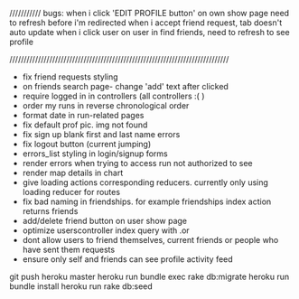 
///////////
bugs:
when i click 'EDIT PROFILE button' on own show page need to refresh before i'm redirected
when i accept friend request, tab doesn't auto update
when i click user on user in find friends, need to refresh to see profile

/////////////////////////////////////////////////////////////////////////////
- fix friend requests styling
- on friends search page- change 'add' text after clicked
- require logged in in controllers (all controllers :( )
- order my runs in reverse chronological order
- format date in run-related pages
- fix default prof pic. img not found
- fix sign up blank first and last name errors
- fix logout button (current jumping)
- errors_list styling in login/signup forms
- render errors when trying to access run not authorized to see
- render map details in chart
- give loading actions corresponding reducers. currently only using loading reducer for routes
- fix bad naming in friendships. for example friendships index action returns friends
- add/delete friend button on user show page
- optimize userscontroller index query with .or
- dont allow users to friend themselves, current friends or people who have sent them requests
- ensure only self and friends can see profile activity feed



git push heroku master
heroku run bundle exec rake db:migrate
heroku run bundle install
heroku run rake db:seed
